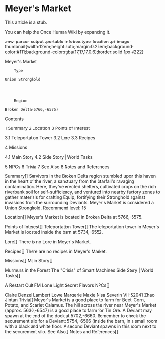 # Meyer's Market

This article is a stub.
        
You can help the Once Human Wiki by expanding it.

        
    
.mw-parser-output .portable-infobox.type-location .pi-image-thumbnail{width:12em;height:auto;margin:0.25em;background-color:#111;background-color:rgba(17,17,17,0.6);border:solid 1px #222}

Meyer&#39;s Market


	
		
		
	
	


	

	
		Type
	
	Union Stronghold



	
		Region
	
	Broken Delta(5766,-6575)




Contents

1 Summary
2 Location
3 Points of Interest

3.1 Teleportation Tower
3.2 Lore
3.3 Recipes


4 Missions

4.1 Main Story
4.2 Side Story | World Tasks


5 NPCs
6 Trivia
7 See Also
8 Notes and References



Summary[]
Survivors in the Broken Delta region stumbled upon this haven in the heart of the river, a sanctuary from the Starfall's ravaging contamination. Here, they've erected shelters, cultivated crops on the rich riverbank soil for self-sufficiency, and ventured into nearby factory zones to gather materials for crafting Equip, fortifying their Stronghold against invasions from the surrounding Deviants.
Meyer's Market is considered a Union Stronghold.
Recommend level: 15

Location[]
Meyer's Market is located in Broken Delta at 5766,-6575.

Points of Interest[]
Teleportation Tower[]
The teleportation tower in Meyer's Market is located inside the barn at 5734,-6552.

Lore[]
There is no Lore in Meyer's Market.

Recipes[]
There are no recipes in Meyer's Market.

Missions[]
Main Story[]

Murmurs in the Forest
The "Crisis" of Smart Machines
Side Story | World Tasks[]

A Restart
Cult FM
Lone Light
Secret Flavors
NPCs[]

Claire
Denzel Lambert
Lowe
Margerie
Maxie
Nisa
Severin VII-S2041
Zhao Jintan
Trivia[]
Meyer's Market is a good place to farm for Beet, Corn, Potato, and Scarlet Calamus.
The hill across the river near Meyer's Market (approx. 5630,-6547) is a good place to farm for Tin Ore.
A Deviant may spawn at the end of the dock at 5702,-6660.
Remember to check the securement silo for a Deviant: 5754,-6566 (inside the barn, in a small room with a black and white floor.
A second Deviant spawns in this room next to the securement silo.
See Also[]
Notes and References[]
